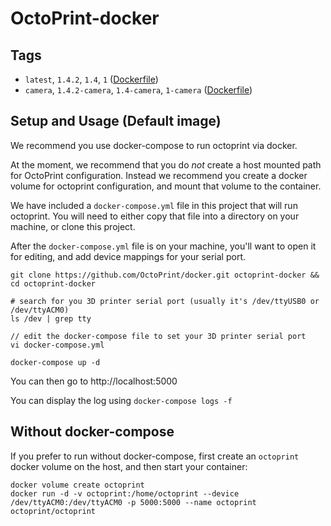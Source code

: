 # OctoPrint-docker 

## Tags

- `latest`, `1.4.2`, `1.4`, `1` ([Dockerfile](Dockerfile))
- `camera`, `1.4.2-camera`, `1.4-camera`, `1-camera` ([Dockerfile](camera/Dockerfile.camera))

## Setup and Usage (Default image)

We recommend you use docker-compose to run octoprint via docker. 

At the moment, we recommend that you do _not_ create a host mounted path for OctoPrint
configuration.  Instead we recommend you create a docker volume for octoprint
configuration, and mount that volume to the container.

We have included a `docker-compose.yml` file in this project that will run octoprint.
You will need to either copy that file into a directory on your machine, or clone this
project.

After the `docker-compose.yml` file is on your machine, you'll want to open it for
editing, and add device mappings for your serial port.

```
git clone https://github.com/OctoPrint/docker.git octoprint-docker && cd octoprint-docker

# search for you 3D printer serial port (usually it's /dev/ttyUSB0 or /dev/ttyACM0)
ls /dev | grep tty

// edit the docker-compose file to set your 3D printer serial port
vi docker-compose.yml

docker-compose up -d
```

You can then go to http://localhost:5000

You can display the log using `docker-compose logs -f`

## Without docker-compose

If you prefer to run without docker-compose, first create an `octoprint` docker volume
on the host, and then start your container:

```
docker volume create octoprint
docker run -d -v octoprint:/home/octoprint --device /dev/ttyACM0:/dev/ttyACM0 -p 5000:5000 --name octoprint octoprint/octoprint

```
